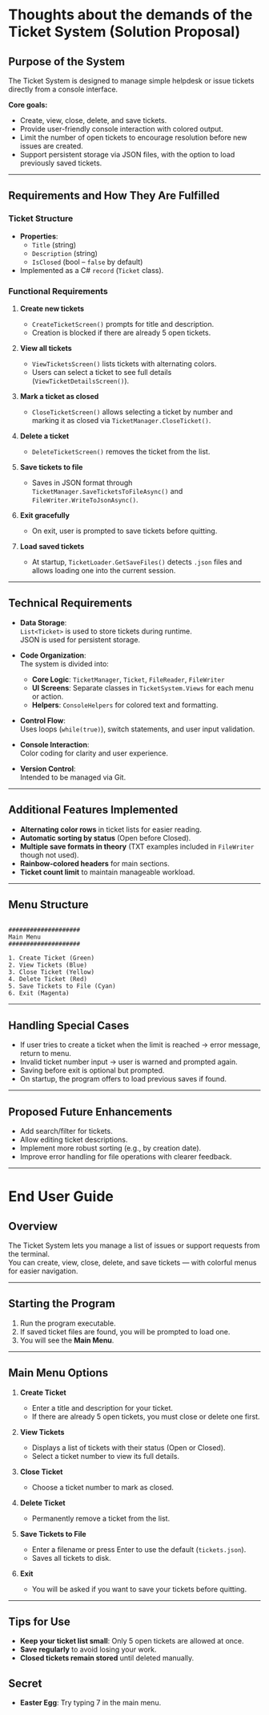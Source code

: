﻿# Thoughts about the demands of the Ticket System (Solution Proposal)

## Purpose of the System
The Ticket System is designed to manage simple helpdesk or issue tickets directly from a console interface.

**Core goals:**
- Create, view, close, delete, and save tickets.
- Provide user-friendly console interaction with colored output.
- Limit the number of open tickets to encourage resolution before new issues are created.
- Support persistent storage via JSON files, with the option to load previously saved tickets.

---

## Requirements and How They Are Fulfilled

### Ticket Structure
- **Properties**:
  - `Title` (string)
  - `Description` (string)
  - `IsClosed` (bool – `false` by default)
- Implemented as a C# `record` (`Ticket` class).

### Functional Requirements
1. **Create new tickets**  
   - `CreateTicketScreen()` prompts for title and description.  
   - Creation is blocked if there are already 5 open tickets.

2. **View all tickets**  
   - `ViewTicketsScreen()` lists tickets with alternating colors.  
   - Users can select a ticket to see full details (`ViewTicketDetailsScreen()`).

3. **Mark a ticket as closed**  
   - `CloseTicketScreen()` allows selecting a ticket by number and marking it as closed via `TicketManager.CloseTicket()`.

4. **Delete a ticket**  
   - `DeleteTicketScreen()` removes the ticket from the list.

5. **Save tickets to file**  
   - Saves in JSON format through `TicketManager.SaveTicketsToFileAsync()` and `FileWriter.WriteToJsonAsync()`.

6. **Exit gracefully**  
   - On exit, user is prompted to save tickets before quitting.

7. **Load saved tickets**  
   - At startup, `TicketLoader.GetSaveFiles()` detects `.json` files and allows loading one into the current session.

---

## Technical Requirements
- **Data Storage**:  
  `List<Ticket>` is used to store tickets during runtime.  
  JSON is used for persistent storage.

- **Code Organization**:  
  The system is divided into:  
  - **Core Logic**: `TicketManager`, `Ticket`, `FileReader`, `FileWriter`  
  - **UI Screens**: Separate classes in `TicketSystem.Views` for each menu or action.  
  - **Helpers**: `ConsoleHelpers` for colored text and formatting.

- **Control Flow**:  
  Uses loops (`while(true)`), switch statements, and user input validation.

- **Console Interaction**:  
  Color coding for clarity and user experience.

- **Version Control**:  
  Intended to be managed via Git.

---

## Additional Features Implemented
- **Alternating color rows** in ticket lists for easier reading.
- **Automatic sorting by status** (Open before Closed).
- **Multiple save formats in theory** (TXT examples included in `FileWriter` though not used).
- **Rainbow-colored headers** for main sections.
- **Ticket count limit** to maintain manageable workload.

---

## Menu Structure
```

####################
Main Menu
####################

1. Create Ticket (Green)
2. View Tickets (Blue)
3. Close Ticket (Yellow)
4. Delete Ticket (Red)
5. Save Tickets to File (Cyan)
6. Exit (Magenta)

```

---

## Handling Special Cases
- If user tries to create a ticket when the limit is reached → error message, return to menu.
- Invalid ticket number input → user is warned and prompted again.
- Saving before exit is optional but prompted.
- On startup, the program offers to load previous saves if found.

---

## Proposed Future Enhancements
- Add search/filter for tickets.
- Allow editing ticket descriptions.
- Implement more robust sorting (e.g., by creation date).
- Improve error handling for file operations with clearer feedback.

---

# End User Guide

## Overview
The Ticket System lets you manage a list of issues or support requests from the terminal.  
You can create, view, close, delete, and save tickets — with colorful menus for easier navigation.

---

## Starting the Program
1. Run the program executable.
2. If saved ticket files are found, you will be prompted to load one.
3. You will see the **Main Menu**.

---

## Main Menu Options
1. **Create Ticket**  
   - Enter a title and description for your ticket.  
   - If there are already 5 open tickets, you must close or delete one first.

2. **View Tickets**  
   - Displays a list of tickets with their status (Open or Closed).  
   - Select a ticket number to view its full details.

3. **Close Ticket**  
   - Choose a ticket number to mark as closed.

4. **Delete Ticket**  
   - Permanently remove a ticket from the list.

5. **Save Tickets to File**  
   - Enter a filename or press Enter to use the default (`tickets.json`).  
   - Saves all tickets to disk.

6. **Exit**  
   - You will be asked if you want to save your tickets before quitting.

---

## Tips for Use
- **Keep your ticket list small**: Only 5 open tickets are allowed at once.
- **Save regularly** to avoid losing your work.
- **Closed tickets remain stored** until deleted manually.

## Secret
- **Easter Egg**: Try typing 7 in the main menu.